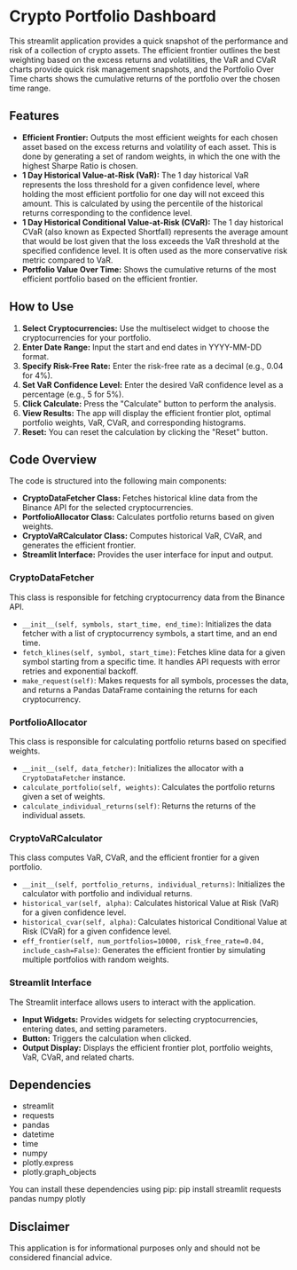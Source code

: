 # Crypto Portfolio Dashboard

This streamlit application provides a quick snapshot of the performance and risk of a collection of crypto assets. The efficient frontier outlines the best weighting based on the excess returns and volatilities, the VaR and CVaR charts provide quick risk management snapshots, and the Portfolio Over Time charts shows the cumulative returns of the portfolio over the chosen time range.

## Features

-   **Efficient Frontier:** Outputs the most efficient weights for each chosen asset based on the excess returns and volatility of each asset. This is done by generating a set of random weights, in which the one with the highest Sharpe Ratio is chosen.
-   **1 Day Historical Value-at-Risk (VaR):** The 1 day historical VaR represents the loss threshold for a given confidence level, where holding the most efficient portfolio for one day will not exceed this amount. This is calculated by using the percentile of the historical returns corresponding to the confidence level.
-   **1 Day Historical Conditional Value-at-Risk (CVaR):** The 1 day historical CVaR (also known as Expected Shortfall) represents the average amount that would be lost given that the loss exceeds the VaR threshold at the specified confidence level. It is often used as the more conservative risk metric compared to VaR.
-   **Portfolio Value Over Time:** Shows the cumulative returns of the most efficient portfolio based on the efficient frontier.

## How to Use

1.  **Select Cryptocurrencies:** Use the multiselect widget to choose the cryptocurrencies for your portfolio.
2.  **Enter Date Range:** Input the start and end dates in YYYY-MM-DD format.
3.  **Specify Risk-Free Rate:** Enter the risk-free rate as a decimal (e.g., 0.04 for 4%).
4.  **Set VaR Confidence Level:** Enter the desired VaR confidence level as a percentage (e.g., 5 for 5%).
5.  **Click Calculate:** Press the "Calculate" button to perform the analysis.
6.  **View Results:** The app will display the efficient frontier plot, optimal portfolio weights, VaR, CVaR, and corresponding histograms.
7.  **Reset:** You can reset the calculation by clicking the "Reset" button.

## Code Overview

The code is structured into the following main components:

*   **CryptoDataFetcher Class:** Fetches historical kline data from the Binance API for the selected cryptocurrencies.
*   **PortfolioAllocator Class:** Calculates portfolio returns based on given weights.
*   **CryptoVaRCalculator Class:** Computes historical VaR, CVaR, and generates the efficient frontier.
*   **Streamlit Interface:** Provides the user interface for input and output.

### CryptoDataFetcher

This class is responsible for fetching cryptocurrency data from the Binance API.

*   `__init__(self, symbols, start_time, end_time)`: Initializes the data fetcher with a list of cryptocurrency symbols, a start time, and an end time.
*   `fetch_klines(self, symbol, start_time)`: Fetches kline data for a given symbol starting from a specific time. It handles API requests with error retries and exponential backoff.
*   `make_request(self)`: Makes requests for all symbols, processes the data, and returns a Pandas DataFrame containing the returns for each cryptocurrency.

### PortfolioAllocator

This class is responsible for calculating portfolio returns based on specified weights.

*   `__init__(self, data_fetcher)`: Initializes the allocator with a `CryptoDataFetcher` instance.
*   `calculate_portfolio(self, weights)`: Calculates the portfolio returns given a set of weights.
*   `calculate_individual_returns(self)`: Returns the returns of the individual assets.

### CryptoVaRCalculator

This class computes VaR, CVaR, and the efficient frontier for a given portfolio.

*   `__init__(self, portfolio_returns, individual_returns)`: Initializes the calculator with portfolio and individual returns.
*   `historical_var(self, alpha)`: Calculates historical Value at Risk (VaR) for a given confidence level.
*   `historical_cvar(self, alpha)`: Calculates historical Conditional Value at Risk (CVaR) for a given confidence level.
*   `eff_frontier(self, num_portfolios=10000, risk_free_rate=0.04, include_cash=False)`: Generates the efficient frontier by simulating multiple portfolios with random weights.

### Streamlit Interface

The Streamlit interface allows users to interact with the application.

*   **Input Widgets:** Provides widgets for selecting cryptocurrencies, entering dates, and setting parameters.
*   **Button:** Triggers the calculation when clicked.
*   **Output Display:** Displays the efficient frontier plot, portfolio weights, VaR, CVaR, and related charts.

## Dependencies

*   streamlit
*   requests
*   pandas
*   datetime
*   time
*   numpy
*   plotly.express
*   plotly.graph_objects

You can install these dependencies using pip:
pip install streamlit requests pandas numpy plotly


## Disclaimer

This application is for informational purposes only and should not be considered financial advice.
